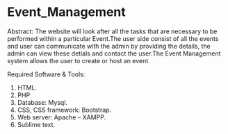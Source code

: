 # Event_Management
Abstract:
The website will look after all the tasks that are necessary to be performed within a particular Event.The user side consist of all the events and user can communicate with the admin by providing the details, the admin can view these detials and contact the user.The Event Management system allows the user to create or host an event.

Required Software & Tools:
1. HTML.
2. PHP
3. Database: Mysql.
4. CSS, CSS framework: Bootstrap.
5. Web server: Apache – XAMPP.
6. Sublime text.

